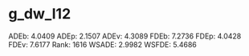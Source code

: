 # g_dw_l12

ADEb: 4.0409
ADEp: 2.1507
ADEv: 4.3089
FDEb: 7.2736
FDEp: 4.0428
FDEv: 7.6177
Rank: 1616
WSADE: 2.9982
WSFDE: 5.4686